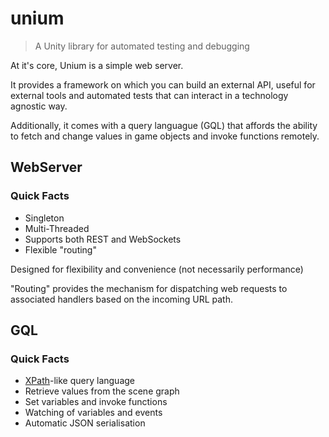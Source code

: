 # unium
> A Unity library for automated testing and debugging

At it's core, Unium is a simple web server.

It provides a framework on which you can build an external API, useful for external tools and automated tests that can interact in a technology agnostic way.

Additionally, it comes with a query languague (GQL) that affords the ability to fetch and change values in game objects and invoke functions remotely.

## WebServer

### Quick Facts

* Singleton
* Multi-Threaded
* Supports both REST and WebSockets
* Flexible "routing"

Designed for flexibility and convenience (not necessarily performance)

"Routing" provides the mechanism for dispatching web requests to associated handlers based on the incoming URL path.

<!--* Default handlers
  * debug log
  * screen shot
  * accessing files in persistent and streaming
  * loading levels
  * basic stats / info
  * GQL
-->

## GQL

### Quick Facts

* [XPath](https://en.wikipedia.org/wiki/XPath)-like query language
* Retrieve values from the scene graph
* Set variables and invoke functions
* Watching of variables and events
* Automatic JSON serialisation

